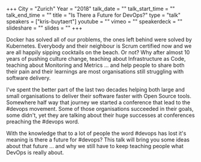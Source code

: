 +++
City = "Zurich"
Year = "2018"
talk_date = ""
talk_start_time = ""
talk_end_time = ""
title = "Is There a Future for DevOps?"
type = "talk"
speakers = ["kris-buytaert"]
youtube = ""
vimeo = ""
speakerdeck = ""
slideshare = ""
slides = ""
+++

Docker has solved all of our problems, the ones left behind were solved by Kubernetes. 
Everybody and their neighbour is Scrum certified now and we are all happily sipping 
cocktails on the beach. Or not? Why after almost 10 years of pushing culture change, 
teaching about Infrastructure as Code, teaching about Monitoring and Metrics … and help 
people to share both their pain and their learnings are most organisations still 
struggling with software delivery.

I've spent the better part of the last two decades helping both large and small 
organisations to deliver their software faster with Open Source tools. Somewhere half way 
that journey we started a conference that lead to the #devops movement. Some of those 
organisations succeeded in their goals, some didn't, yet they are talking about their 
huge successes at conferences preaching the #devops word.

With the knowledge that to a lot of people the word #devops has lost it's meaning is there 
a future for #devops? This talk will bring you some ideas about that future … and why 
we still have to keep teaching people what DevOps is really about.
